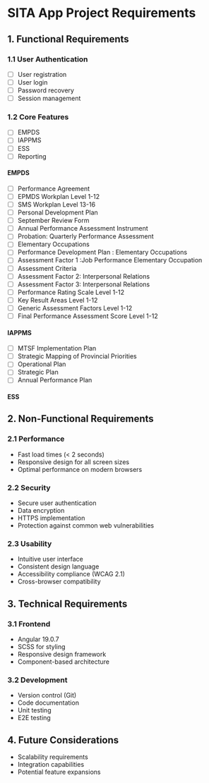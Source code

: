 # SITA App Project Requirements

## 1. Functional Requirements

### 1.1 User Authentication
- [ ] User registration
- [ ] User login
- [ ] Password recovery
- [ ] Session management

### 1.2 Core Features
- [ ] EMPDS
- [ ] IAPPMS
- [ ] ESS
- [ ] Reporting

#### EMPDS
- [ ] Performance Agreement
- [ ] EPMDS Workplan Level 1-12
- [ ] SMS Workplan Level 13-16
- [ ] Personal Development Plan
- [ ] September Review Form
- [ ] Annual Performance Assessment Instrument
- [ ] Probation: Quarterly Performance Assessment
- [ ] Elementary Occupations
- [ ] Performance Development Plan : Elementary Occupations
- [ ] Assessment Factor 1 :Job Performance Elementary Occupation
- [ ] Assessment Criteria
- [ ] Assessment Factor 2: Interpersonal Relations
- [ ] Assessment Factor 3: Interpersonal Relations
- [ ] Performance Rating Scale Level 1-12
- [ ] Key Result Areas Level 1-12
- [ ] Generic Assessment Factors Level 1-12
- [ ] Final Performance Assessment Score Level 1-12

#### IAPPMS
- [ ] MTSF Implementation Plan
- [ ] Strategic Mapping of Provincial Priorities
- [ ] Operational Plan
- [ ] Strategic Plan
- [ ] Annual Performance Plan

#### ESS


## 2. Non-Functional Requirements

### 2.1 Performance
- Fast load times (< 2 seconds)
- Responsive design for all screen sizes
- Optimal performance on modern browsers

### 2.2 Security
- Secure user authentication
- Data encryption
- HTTPS implementation
- Protection against common web vulnerabilities

### 2.3 Usability
- Intuitive user interface
- Consistent design language
- Accessibility compliance (WCAG 2.1)
- Cross-browser compatibility

## 3. Technical Requirements

### 3.1 Frontend
- Angular 19.0.7
- SCSS for styling
- Responsive design framework
- Component-based architecture

### 3.2 Development
- Version control (Git)
- Code documentation
- Unit testing
- E2E testing

## 4. Future Considerations
- Scalability requirements
- Integration capabilities
- Potential feature expansions